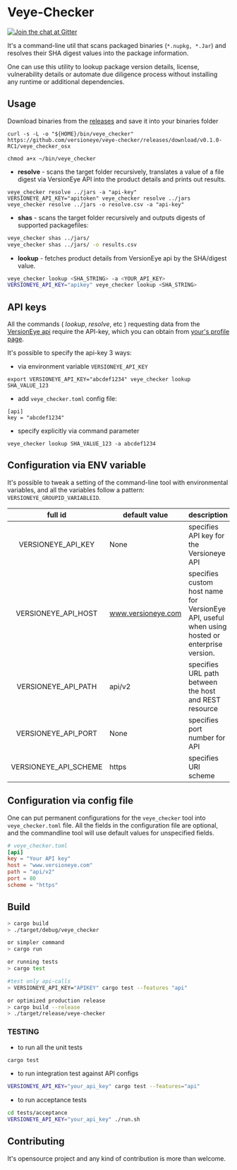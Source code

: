 # Veye-Checker


[![Join the chat at Gitter](https://badges.gitter.im/Join%20Chat.svg)](https://gitter.im/veye_checker/Lobby?utm_source=share-link&utm_medium=link&utm_campaign=share-link)

It's a command-line util that scans packaged binaries (`*.nupkg, *.Jar`) and resolves their SHA digest values into the package information.

One can use this utility to lookup package version details, license, vulnerability details or automate due diligence process without installing any runtime or additional dependencies.
 

## Usage

Download binaries from the [releases](https://github.com/versioneye/veye-checker/releases) and save it into your binaries folder

```
curl -s -L -o "${HOME}/bin/veye_checker"  https://github.com/versioneye/veye-checker/releases/download/v0.1.0-RC1/veye_checker_osx

chmod a+x ~/bin/veye_checker
```

* **resolve** - scans the target folder recursively, translates a value of a file digest via VersionEye API into the product details and prints out results.

```
veye_checker resolve ../jars -a "api-key"
VERSIONEYE_API_KEY="apitoken" veye_checker resolve ../jars
veye_checker resolve ../jars -o resolve.csv -a "api-key"
```

* **shas** - scans the target folder recursively and outputs digests of supported packagefiles:

```bash
veye_checker shas ../jars/ 
veye_checker shas ../jars/ -o results.csv
```

* **lookup** - fetches product details from VersionEye api by the SHA/digest value.

```bash
veye_checker lookup <SHA_STRING> -a <YOUR_API_KEY>
VERSIONEYE_API_KEY="apikey" veye_checker lookup <SHA_STRING>
```

## API keys

All the commands ( *lookup*, *resolve*, etc ) requesting data from the  [VersionEye api](https://www.versioneye.com/api/v2) require the API-key,
which you can obtain from [your's profile page](https://www.versioneye.com/organisations/private/apikey).

It's possible to specify the api-key 3 ways:

* via environment variable `VERSIONEYE_API_KEY` 

```
export VERSIONEYE_API_KEY="abcdef1234" veye_checker lookup SHA_VALUE_123
```

* add `veye_checker.toml` config file:

```
[api]
key = "abcdef1234"
```

* specify explicitly via command parameter

```
veye_checker lookup SHA_VALUE_123 -a abcdef1234
```

## Configuration via ENV variable

It's possible to tweak a setting of the command-line tool with environmental variables, and all the variables follow a pattern: `VERSIONEYE_GROUPID_VARIABLEID`. 


| full id               | default value | description                |
|:---------------------:|---------------|----------------------------|
| VERSIONEYE\_API\_KEY  | None          | specifies API key for the Versioneye API|
| VERSIONEYE\_API\_HOST | www.versioneye.com | specifies custom host name for VersionEye API, useful when using hosted or enterprise version.|
| VERSIONEYE\_API\_PATH | api/v2        | specifies URL path between the host and REST resource |
| VERSIONEYE\_API\_PORT | None          | specifies port number for API |
| VERSIONEYE\_API\_SCHEME | https       | specifies URI scheme |

## Configuration via config file

One can put permanent configurations for the `veye_checker` tool into  `veye_checker.toml` file. All the fields in the configuration file are optional, and the commandline tool will use default values for unspecified fields.

```toml
# veye_checker.toml
[api]
key = "Your API key"
host = "www.versioneye.com"
path = "api/v2"
port = 80
scheme = "https"

```

## Build

```bash
> cargo build
> ./target/debug/veye_checker

or simpler command
> cargo run

or running tests
> cargo test

#test only api-calls 
> VERSIONEYE_API_KEY="APIKEY" cargo test --features "api"

or optimized production release
> cargo build --release
> ./target/release/veye-checker

```

### TESTING

* to run all the unit tests
```bash
cargo test
```

* to run integration test against API configs

```bash
VERSIONEYE_API_KEY="your_api_key" cargo test --features="api"
```

* to run acceptance tests

```bash
cd tests/acceptance
VERSIONEYE_API_KEY="your_api_key" ./run.sh 
```


## Contributing

It's opensource project and any kind of contribution is more than welcome. 

